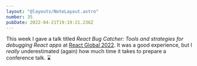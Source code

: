 ```yaml
---
layout: "@layouts/NoteLayout.astro"
number: 35
pubDate: 2022-04-21T19:19:21.236Z
---
```


This week I gave a talk titled _React Bug Catcher: Tools and strategies for debugging React apps_ at [React Global 2022](https://events.geekle.us/react2/). It was a good experience, but I _really_ underestimated (again) how much time it takes to prepare a conference talk. ⌛️
